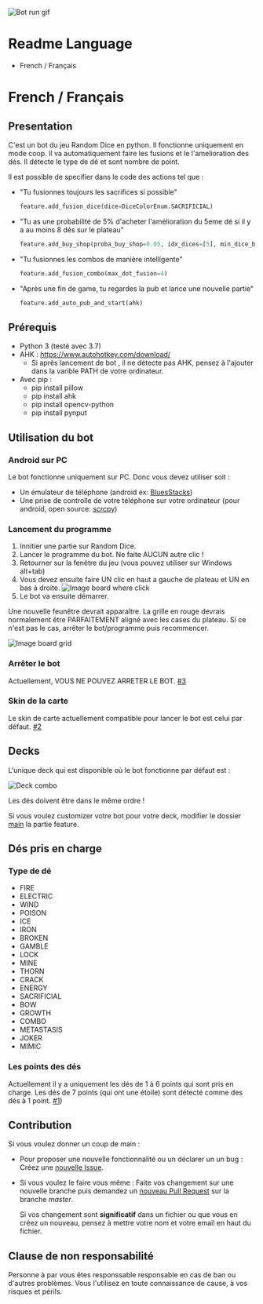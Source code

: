 ![Bot run gif](https://cdn.kapwing.com/final_5ecfd27cbecf9800154a81d1_714117.gif)

# Readme Language 
 - French / Français

# French / Français
## Presentation
C'est un bot du jeu Random Dice en python.
Il fonctionne uniquement en mode coop.
Il va automatiquement faire les fusions et le l'amelioration des dés.
Il détecte le type de dé et sont nombre de point.

Il est possible de specifier dans le code des actions tel que :
* "Tu fusionnes toujours les sacrifices si possible"
    ```python
    feature.add_fusion_dice(dice=DiceColorEnum.SACRIFICIAL)
    ```
* "Tu as une probabilité de 5% d'acheter l'amélioration du 5eme dé si il y a au moins 8 dés sur le plateau"
    ```python
    feature.add_buy_shop(proba_buy_shop=0.05, idx_dices=[5], min_dice_board=8)
    ```
* "Tu fusionnes les combos de manière intelligente"
    ```python
    feature.add_fusion_combo(max_dot_fusion=4)
    ```
* "Après une fin de game, tu regardes la pub et lance une nouvelle partie"
    ```python
    feature.add_auto_pub_and_start(ahk)
    ```

## Prérequis
* Python 3 (testé avec 3.7)
* AHK : https://www.autohotkey.com/download/
    * Si après lancement de bot , il ne détecte pas AHK, pensez à l'ajouter dans la varible PATH de votre ordinateur.
* Avec pip :
    * pip install pillow
    * pip install ahk
    * pip install opencv-python
    * pip install pynput

## Utilisation du bot
### Android sur PC
Le bot fonctionne uniquement sur PC.
Donc vous devez utiliser soit :
* Un émulateur de téléphone (android ex: [BluesStacks](https://www.bluestacks.com/))
* Une prise de controlle de votre téléphone sur votre ordinateur 
    (pour android, open source: [scrcpy](https://github.com/Genymobile/scrcpy))
    
### Lancement du programme
1. Innitier une partie sur Random Dice.
2. Lancer le programme du bot. Ne faite AUCUN autre clic !
3. Retourner sur la fenêtre du jeu (vous pouvez utiliser sur Windows alt+tab)
4. Vous devez ensuite faire UN clic en haut a gauche de plateau et UN en bas à droite.
![Image board where click](https://slavi.dev/nextcloud/index.php/s/zjZG52Y83S2awrY/preview)
5. Le bot va ensuite démarrer.

Une nouvelle feunêtre devrait apparaître.
La grille en rouge devrais normalement être PARFAITEMENT aligné avec les cases du plateau.
Si ce n'est pas le cas, arrêter le bot/programme puis recommencer.

![Image board grid](https://slavi.dev/nextcloud/index.php/s/6GQXDiFcoZq6kCJ/preview)

### Arrêter le bot
Actuellement, VOUS NE POUVEZ ARRETER LE BOT.
[#3](https://github.com/slavi010/random_dice_bot/issues/3)

### Skin de la carte
Le skin de carte actuellement compatible pour lancer le bot est celui par défaut.
[#2](https://github.com/slavi010/random_dice_bot/issues/2)

## Decks
L'unique deck qui est disponible où le bot fonctionne par défaut est :

![Deck combo](https://slavi.dev/nextcloud/index.php/s/WxQr4mi96qkGA43/preview)

Les dés doivent être dans le même ordre !

Si vous voulez customizer votre bot pour votre deck, 
modifier le dossier [main](https://github.com/slavi010/random_dice_bot/blob/master/src/main.py)
la partie feature. 

## Dés pris en charge
### Type de dé
* FIRE
* ELECTRIC
* WIND
* POISON
* ICE
* IRON
* BROKEN
* GAMBLE
* LOCK
* MINE
* THORN
* CRACK
* ENERGY
* SACRIFICIAL
* BOW
* GROWTH
* COMBO
* METASTASIS
* JOKER
* MIMIC

### Les points des dés
Actuellement il y a uniquement les dés de 1 à 6 points qui sont pris en charge.
Les dés de 7 points (qui ont une étoile) sont détecté comme des dés à 1 point.
[#1](https://github.com/slavi010/random_dice_bot/issues/1#issue-626545664))

## Contribution
Si vous voulez donner un coup de main :

* Pour proposer une nouvelle fonctionnalité ou un déclarer un un bug :
Créez une [nouvelle Issue](https://github.com/slavi010/random_dice_bot/issues/new/choose).
* Si vous voulez le faire vous même :
    Faite vos changement sur une nouvelle branche puis demandez un [nouveau 
    Pull Request](https://github.com/slavi010/random_dice_bot/compare) sur la branche *master*.
    
    Si vos changement sont **significatif** dans un fichier ou que vous en créez un nouveau,
    pensez à mettre votre nom et votre email en haut du fichier.
    
## Clause de non responsabilité
Personne à par vous êtes responssable responsable en cas de ban ou d'autres problèmes. 
Vous l'utilisez en toute connaissance de cause, à vos risques et périls.
